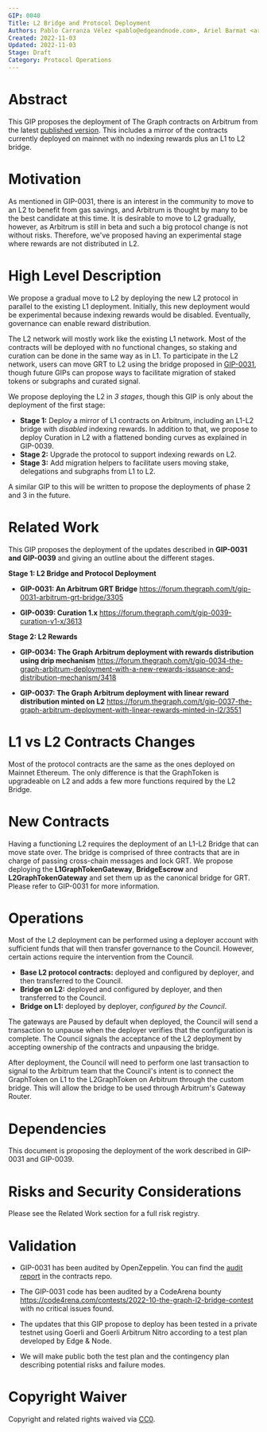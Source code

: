 ```yaml
---
GIP: 0040
Title: L2 Bridge and Protocol Deployment
Authors: Pablo Carranza Vélez <pablo@edgeandnode.com>, Ariel Barmat <ariel@edgeandnode.com>, Tomás Migone <tomas@edgeandnode.com>
Created: 2022-11-03
Updated: 2022-11-03
Stage: Draft
Category: Protocol Operations
---
```


# Abstract

This GIP proposes the deployment of The Graph contracts on Arbitrum from the latest [published version](https://github.com/graphprotocol/contracts/tree/pcv/l2-bridge). This includes a mirror of the contracts currently deployed on mainnet with no indexing rewards plus an L1 to L2 bridge.

# Motivation

As mentioned in GIP-0031, there is an interest in the community to move to an L2 to benefit from gas savings, and Arbitrum is thought by many to be the best candidate at this time. It is desirable to move to L2 gradually, however, as Arbitrum is still in beta and such a big protocol change is not without risks. Therefore, we've proposed having an experimental stage where rewards are not distributed in L2.

# High Level Description

We propose a gradual move to L2 by deploying the new L2 protocol in parallel to the existing L1 deployment. Initially, this new deployment would be experimental because indexing rewards would be disabled. Eventually, governance can enable reward distribution.

The L2 network will mostly work like the existing L1 network. Most of the contracts will be deployed with no functional changes, so staking and curation can be done in the same way as in L1. To participate in the L2 network, users can move GRT to L2 using the bridge proposed in [GIP-0031](./0031-arbitrum-grt-bridge.md), though future GIPs can propose ways to facilitate migration of staked tokens or subgraphs and curated signal.

We propose deploying the L2 in _3 stages_, though this GIP is only about the deployment of the first stage:

- **Stage 1:** Deploy a mirror of L1 contracts on Arbitrum, including an L1-L2 bridge with _disabled_ indexing rewards. In addition to that, we propose to deploy Curation in L2 with a flattened bonding curves as explained in GIP-0039.
- **Stage 2:** Upgrade the protocol to support indexing rewards on L2.
- **Stage 3:** Add migration helpers to facilitate users moving stake, delegations and subgraphs from L1 to L2.

A similar GIP to this will be written to propose the deployments of phase 2 and 3 in the future.

# Related Work

This GIP proposes the deployment of the updates described in **GIP-0031 and GIP-0039** and giving an outline about the different stages.

**Stage 1: L2 Bridge and Protocol Deployment**

- **GIP-0031: An Arbitrum GRT Bridge**
  https://forum.thegraph.com/t/gip-0031-arbitrum-grt-bridge/3305

- **GIP-0039: Curation 1.x**
  https://forum.thegraph.com/t/gip-0039-curation-v1-x/3613

**Stage 2: L2 Rewards**

- **GIP-0034: The Graph Arbitrum deployment with rewards distribution using drip mechanism** https://forum.thegraph.com/t/gip-0034-the-graph-arbitrum-deployment-with-a-new-rewards-issuance-and-distribution-mechanism/3418

- **GIP-0037: The Graph Arbitrum deployment with linear reward distribution minted on L2** https://forum.thegraph.com/t/gip-0037-the-graph-arbitrum-deployment-with-linear-rewards-minted-in-l2/3551

# L1 vs L2 Contracts Changes

Most of the protocol contracts are the same as the ones deployed on Mainnet Ethereum. The only difference is that the GraphToken is upgradeable on L2 and adds a few more functions required by the L2 Bridge.

# New Contracts

Having a functioning L2 requires the deployment of an L1-L2 Bridge that can move state over. The bridge is comprised of three contracts that are in charge of passing cross-chain messages and lock GRT. We propose deploying the **L1GraphTokenGateway**, **BridgeEscrow** and **L2GraphTokenGateway** and set them up as the canonical bridge for GRT. Please refer to GIP-0031 for more information.

# Operations

Most of the L2 deployment can be performed using a deployer account with sufficient funds that will then transfer governance to the Council. However, certain actions require the intervention from the Council.

- **Base L2 protocol contracts:** deployed and configured by deployer, and then transferred to the Council.
- **Bridge on L2:** deployed and configured by deployer, and then transferred to the Council.
- **Bridge on L1:** deployed by deployer, _configured by the Council_.

The gateways are Paused by default when deployed, the Council will send a transaction to unpause when the deployer verifies that the configuration is complete. The Council signals the acceptance of the L2 deployment by accepting ownership of the contracts and unpausing the bridge.

After deployment, the Council will need to perform one last transaction to signal to the Arbitrum team that the Council's intent is to connect the GraphToken on L1 to the L2GraphToken on Arbitrum through the custom bridge. This will allow the bridge to be used through Arbitrum's Gateway Router.

# Dependencies

This document is proposing the deployment of the work described in GIP-0031 and GIP-0039.

# Risks and Security Considerations

Please see the Related Work section for a full risk registry.

# Validation

- GIP-0031 has been audited by OpenZeppelin. You can find the [audit report](https://github.com/graphprotocol/contracts/blob/a2a09a5aac15dd468d73f9c02618a74edafb0fff/audits/OpenZeppelin/2022-07-pr552-summary.pdf) in the contracts repo.

- The GIP-0031 code has been audited by a CodeArena bounty https://code4rena.com/contests/2022-10-the-graph-l2-bridge-contest with no critical issues found.

- The updates that this GIP propose to deploy has been tested in a private testnet using Goerli and Goerli Arbitrum Nitro according to a test plan developed by Edge & Node.

- We will make public both the test plan and the contingency plan describing potential risks and failure modes.

# Copyright Waiver

Copyright and related rights waived via [CC0](https://creativecommons.org/publicdomain/zero/1.0/).
